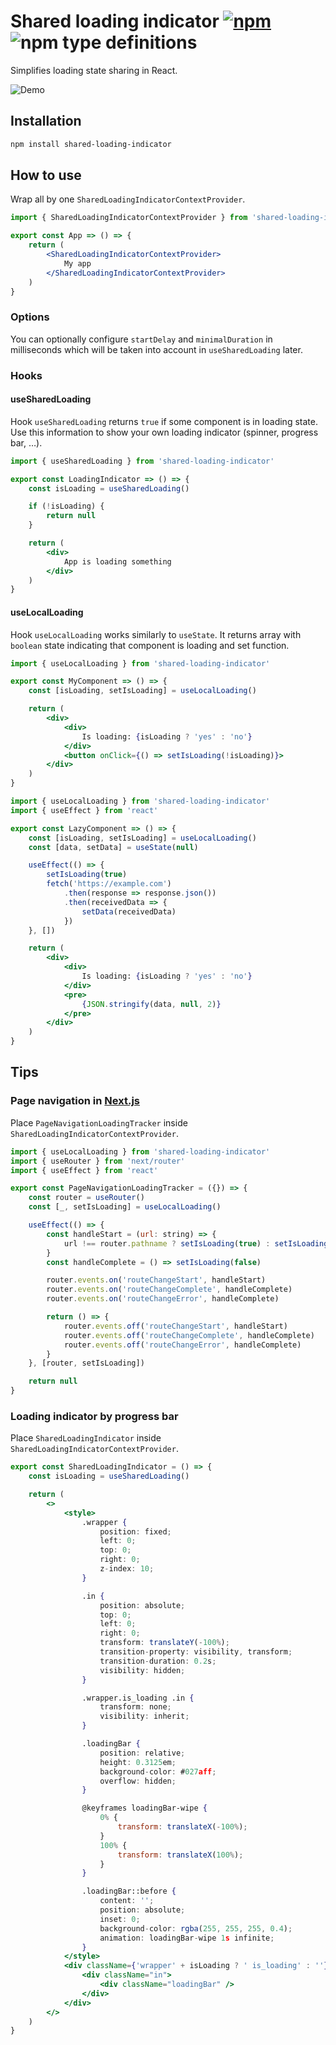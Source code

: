 # Shared loading indicator [![npm](https://img.shields.io/npm/v/shared-loading-indicator.svg)](https://www.npmjs.com/package/shared-loading-indicator) ![npm type definitions](https://img.shields.io/npm/types/shared-loading-indicator.svg)

Simplifies loading state sharing in React.

![Demo](https://raw.githubusercontent.com/FilipChalupa/shared-loading-indicator/HEAD/screencast.gif)

## Installation

```bash
npm install shared-loading-indicator
```

## How to use

Wrap all by one `SharedLoadingIndicatorContextProvider`.

```jsx
import { SharedLoadingIndicatorContextProvider } from 'shared-loading-indicator'

export const App => () => {
	return (
		<SharedLoadingIndicatorContextProvider>
			My app
		</SharedLoadingIndicatorContextProvider>
	)
}
```

### Options

You can optionally configure `startDelay` and `minimalDuration` in milliseconds which will be taken into account in `useSharedLoading` later.

### Hooks

#### useSharedLoading

Hook `useSharedLoading` returns `true` if some component is in loading state. Use this information to show your own loading indicator (spinner, progress bar, …).

```jsx
import { useSharedLoading } from 'shared-loading-indicator'

export const LoadingIndicator => () => {
	const isLoading = useSharedLoading()

	if (!isLoading) {
		return null
	}

	return (
		<div>
			App is loading something
		</div>
	)
}
```

#### useLocalLoading

Hook `useLocalLoading` works similarly to `useState`. It returns array with `boolean` state indicating that component is loading and set function.

```jsx
import { useLocalLoading } from 'shared-loading-indicator'

export const MyComponent => () => {
	const [isLoading, setIsLoading] = useLocalLoading()

	return (
		<div>
			<div>
				Is loading: {isLoading ? 'yes' : 'no'}
			</div>
			<button onClick={() => setIsLoading(!isLoading)}>
		</div>
	)
}
```

```jsx
import { useLocalLoading } from 'shared-loading-indicator'
import { useEffect } from 'react'

export const LazyComponent => () => {
	const [isLoading, setIsLoading] = useLocalLoading()
	const [data, setData] = useState(null)

	useEffect(() => {
		setIsLoading(true)
		fetch('https://example.com')
			.then(response => response.json())
			.then(receivedData => {
				setData(receivedData)
			})
	}, [])

	return (
		<div>
			<div>
				Is loading: {isLoading ? 'yes' : 'no'}
			</div>
			<pre>
				{JSON.stringify(data, null, 2)}
			</pre>
		</div>
	)
}
```

## Tips

### Page navigation in [Next.js](https://nextjs.org/)

Place `PageNavigationLoadingTracker` inside `SharedLoadingIndicatorContextProvider`.

```jsx
import { useLocalLoading } from 'shared-loading-indicator'
import { useRouter } from 'next/router'
import { useEffect } from 'react'

export const PageNavigationLoadingTracker = ({}) => {
	const router = useRouter()
	const [_, setIsLoading] = useLocalLoading()

	useEffect(() => {
		const handleStart = (url: string) => {
			url !== router.pathname ? setIsLoading(true) : setIsLoading(false)
		}
		const handleComplete = () => setIsLoading(false)

		router.events.on('routeChangeStart', handleStart)
		router.events.on('routeChangeComplete', handleComplete)
		router.events.on('routeChangeError', handleComplete)

		return () => {
			router.events.off('routeChangeStart', handleStart)
			router.events.off('routeChangeComplete', handleComplete)
			router.events.off('routeChangeError', handleComplete)
		}
	}, [router, setIsLoading])

	return null
}
```

### Loading indicator by progress bar

Place `SharedLoadingIndicator` inside `SharedLoadingIndicatorContextProvider`.

```jsx
export const SharedLoadingIndicator = () => {
	const isLoading = useSharedLoading()

	return (
		<>
			<style>
				.wrapper {
					position: fixed;
					left: 0;
					top: 0;
					right: 0;
					z-index: 10;
				}

				.in {
					position: absolute;
					top: 0;
					left: 0;
					right: 0;
					transform: translateY(-100%);
					transition-property: visibility, transform;
					transition-duration: 0.2s;
					visibility: hidden;
				}

				.wrapper.is_loading .in {
					transform: none;
					visibility: inherit;
				}

				.loadingBar {
					position: relative;
					height: 0.3125em;
					background-color: #027aff;
					overflow: hidden;
				}

				@keyframes loadingBar-wipe {
					0% {
						transform: translateX(-100%);
					}
					100% {
						transform: translateX(100%);
					}
				}

				.loadingBar::before {
					content: '';
					position: absolute;
					inset: 0;
					background-color: rgba(255, 255, 255, 0.4);
					animation: loadingBar-wipe 1s infinite;
				}
			</style>
			<div className={'wrapper' + isLoading ? ' is_loading' : ''}>
				<div className="in">
					<div className="loadingBar" />
				</div>
			</div>
		</>
	)
}
```
